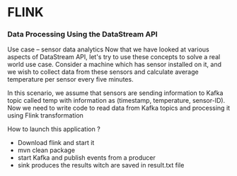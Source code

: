 # FLINK

### Data Processing Using the DataStream API
Use case – sensor data analytics
Now that we have looked at various aspects of DataStream API, 
let's try to use these concepts to solve a real world use case. 
Consider a machine which has sensor installed on it, and we wish 
to collect data from these sensors and calculate average temperature per sensor every five minutes.

In this scenario, we assume that sensors are sending information 
to Kafka topic called temp with information as (timestamp, temperature, sensor-ID). 
Now we need to write code to read data from Kafka topics and processing it using Flink transformation

How to launch this application ? 
- Download flink and start it 
- mvn clean package 
- start Kafka and publish events from a producer 
- sink produces the results witch are saved in result.txt file

